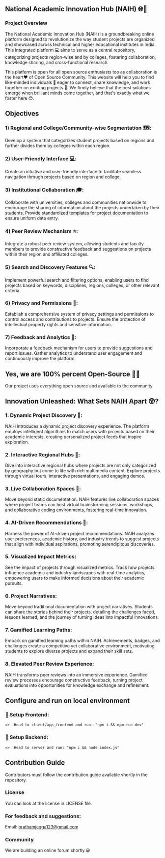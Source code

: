 ##       National Academic Innovation Hub (NAIH)  🌐🧠
### Project Overview
The National Academic Innovation Hub (NAIH) is a groundbreaking online platform designed to revolutionize the way student projects are organized and showcased across technical and higher educational institutes in India. This integrated platform 💻 aims to serve as a central repository, categorizing projects region-wise and by colleges, fostering collaboration, knowledge sharing, and cross-functional research.

This platform is open for all open source enthusiasts too as collaboration is  the heart❤️ of Open Source Community. This website will help you to  find like-minded individuals 🧠 eager to connect, share knowledge, and work together on exciting projects 🚀. We firmly believe that the best solutions emerge when brilliant minds come together, and that's exactly what we foster here 😊.

## Objectives

### 1) Regional and College/Community-wise Segmentation 🗺️:
Develop a system that categorizes student projects based on regions and further divides them by colleges within each region.

### 2) User-Friendly Interface 💻:
Create an intuitive and user-friendly interface to facilitate seamless navigation through projects based on region and college.

### 3) Institutional Collaboration 🎓:
Collaborate with universities, colleges and communities nationwide to encourage the sharing of information about the projects undertaken by their students.
Provide standardized templates for project documentation to ensure uniform data entry.

### 4) Peer Review Mechanism ⭐:
Integrate a robust peer review system, allowing students and faculty members to provide constructive feedback and suggestions on projects within their region and affiliated colleges.

### 5) Search and Discovery Features 🔍:
Implement powerful search and filtering options, enabling users to find projects based on keywords, disciplines, regions, colleges, or other relevant criteria.

### 6) Privacy and Permissions 🔐:
Establish a comprehensive system of privacy settings and permissions to control access and contributions to projects.
Ensure the protection of intellectual property rights and sensitive information.

### 7) Feedback and Analytics 📃:
Incorporate a feedback mechanism for users to provide suggestions and report issues.
Gather analytics to understand user engagement and continuously improve the platform.

## Yes, we are 100% percent Open-Source 🌟💯
Our project uses everything open source and available to the community.


## Innovation Unleashed: What Sets NAIH Apart 😲?

### 1. Dynamic Project Discovery 🥏:
NAIH introduces a dynamic project discovery experience. The platform employs intelligent algorithms to match users with projects based on their academic interests, creating personalized project feeds that inspire exploration.

### 2. Interactive Regional Hubs 🎤:
Dive into interactive regional hubs where projects are not only categorized by geography but come to life with rich multimedia content. Explore projects through virtual tours, interactive presentations, and engaging demos.

### 3. Live Collaboration Spaces 🤝:
Move beyond static documentation. NAIH features live collaboration spaces where project teams can host virtual brainstorming sessions, workshops, and collaborative coding environments, fostering real-time innovation.

### 4. AI-Driven Recommendations 🤖:
Harness the power of AI-driven project recommendations. NAIH analyzes user preferences, academic history, and industry trends to suggest projects that align with individual aspirations, promoting serendipitous discoveries.

### 5. Visualized Impact Metrics:
See the impact of projects through visualized metrics. Track how projects influence academic and industry landscapes with real-time analytics, empowering users to make informed decisions about their academic pursuits.

### 6. Project Narratives:
Move beyond traditional documentation with project narratives. Students can share the stories behind their projects, detailing the challenges faced, lessons learned, and the journey of turning ideas into impactful innovations.

### 7. Gamified Learning Paths:
Embark on gamified learning paths within NAIH. Achievements, badges, and challenges create a competitive yet collaborative environment, motivating students to explore diverse projects and expand their skill sets.

### 8. Elevated Peer Review Experience:
NAIH transforms peer reviews into an immersive experience. Gamified review processes encourage constructive feedback, turning project evaluations into opportunities for knowledge exchange and refinement.


## Configure and run on local environment

### 🚀 Setup Frontend:
    =>  Head to client/app_frontend and run: "npm i && npm run dev" 
### 🚀 Setup Backend:
    =>  Head to server and run: "npm i && node index.js"

## Contribution Guide
Contributors must follow the contribution guide available shortly in the repository.

### License
You can look at the license in LICENSE file.

### For feedback and suggestions:
Email: prathamjagga123@gmail.com

### Community
We are building an online forum shortly.😀
